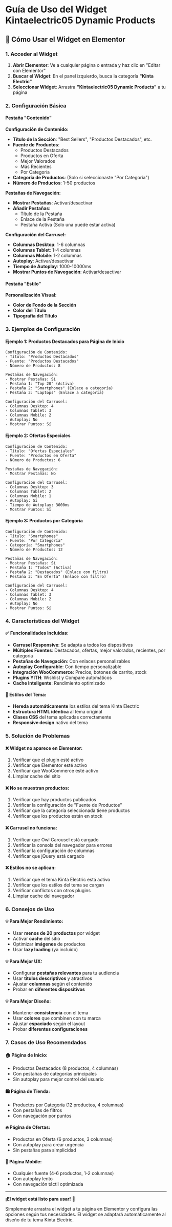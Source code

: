 # Guía de Uso del Widget Kintaelectric05 Dynamic Products

## 🎯 **Cómo Usar el Widget en Elementor**

### **1. Acceder al Widget**

1. **Abrir Elementor**: Ve a cualquier página o entrada y haz clic en "Editar con Elementor"
2. **Buscar el Widget**: En el panel izquierdo, busca la categoría **"Kinta Electric"**
3. **Seleccionar Widget**: Arrastra **"Kintaelectric05 Dynamic Products"** a tu página

### **2. Configuración Básica**

#### **Pestaña "Contenido"**

**Configuración de Contenido:**
- **Título de la Sección**: "Best Sellers", "Productos Destacados", etc.
- **Fuente de Productos**: 
  - Productos Destacados
  - Productos en Oferta
  - Mejor Valorados
  - Más Recientes
  - Por Categoría
- **Categoría de Productos**: (Solo si seleccionaste "Por Categoría")
- **Número de Productos**: 1-50 productos

**Pestañas de Navegación:**
- **Mostrar Pestañas**: Activar/desactivar
- **Añadir Pestañas**: 
  - Título de la Pestaña
  - Enlace de la Pestaña
  - Pestaña Activa (Solo una puede estar activa)

**Configuración del Carrusel:**
- **Columnas Desktop**: 1-6 columnas
- **Columnas Tablet**: 1-4 columnas
- **Columnas Mobile**: 1-2 columnas
- **Autoplay**: Activar/desactivar
- **Tiempo de Autoplay**: 1000-10000ms
- **Mostrar Puntos de Navegación**: Activar/desactivar

#### **Pestaña "Estilo"**

**Personalización Visual:**
- **Color de Fondo de la Sección**
- **Color del Título**
- **Tipografía del Título**

### **3. Ejemplos de Configuración**

#### **Ejemplo 1: Productos Destacados para Página de Inicio**

```
Configuración de Contenido:
- Título: "Productos Destacados"
- Fuente: "Productos Destacados"
- Número de Productos: 8

Pestañas de Navegación:
- Mostrar Pestañas: Sí
- Pestaña 1: "Top 20" (Activa)
- Pestaña 2: "Smartphones" (Enlace a categoría)
- Pestaña 3: "Laptops" (Enlace a categoría)

Configuración del Carrusel:
- Columnas Desktop: 4
- Columnas Tablet: 3
- Columnas Mobile: 2
- Autoplay: No
- Mostrar Puntos: Sí
```

#### **Ejemplo 2: Ofertas Especiales**

```
Configuración de Contenido:
- Título: "Ofertas Especiales"
- Fuente: "Productos en Oferta"
- Número de Productos: 6

Pestañas de Navegación:
- Mostrar Pestañas: No

Configuración del Carrusel:
- Columnas Desktop: 3
- Columnas Tablet: 2
- Columnas Mobile: 1
- Autoplay: Sí
- Tiempo de Autoplay: 3000ms
- Mostrar Puntos: Sí
```

#### **Ejemplo 3: Productos por Categoría**

```
Configuración de Contenido:
- Título: "Smartphones"
- Fuente: "Por Categoría"
- Categoría: "Smartphones"
- Número de Productos: 12

Pestañas de Navegación:
- Mostrar Pestañas: Sí
- Pestaña 1: "Todos" (Activa)
- Pestaña 2: "Destacados" (Enlace con filtro)
- Pestaña 3: "En Oferta" (Enlace con filtro)

Configuración del Carrusel:
- Columnas Desktop: 4
- Columnas Tablet: 3
- Columnas Mobile: 2
- Autoplay: No
- Mostrar Puntos: Sí
```

### **4. Características del Widget**

#### **✅ Funcionalidades Incluidas:**
- **Carrusel Responsive**: Se adapta a todos los dispositivos
- **Múltiples Fuentes**: Destacados, ofertas, mejor valorados, recientes, por categoría
- **Pestañas de Navegación**: Con enlaces personalizables
- **Autoplay Configurable**: Con tiempo personalizable
- **Integración WooCommerce**: Precios, botones de carrito, stock
- **Plugins YITH**: Wishlist y Compare automáticos
- **Cache Inteligente**: Rendimiento optimizado

#### **🎨 Estilos del Tema:**
- **Hereda automáticamente** los estilos del tema Kinta Electric
- **Estructura HTML idéntica** al tema original
- **Clases CSS** del tema aplicadas correctamente
- **Responsive design** nativo del tema

### **5. Solución de Problemas**

#### **❌ Widget no aparece en Elementor:**
1. Verificar que el plugin esté activo
2. Verificar que Elementor esté activo
3. Verificar que WooCommerce esté activo
4. Limpiar cache del sitio

#### **❌ No se muestran productos:**
1. Verificar que hay productos publicados
2. Verificar la configuración de "Fuente de Productos"
3. Verificar que la categoría seleccionada tiene productos
4. Verificar que los productos están en stock

#### **❌ Carrusel no funciona:**
1. Verificar que Owl Carousel está cargado
2. Verificar la consola del navegador para errores
3. Verificar la configuración de columnas
4. Verificar que jQuery está cargado

#### **❌ Estilos no se aplican:**
1. Verificar que el tema Kinta Electric está activo
2. Verificar que los estilos del tema se cargan
3. Verificar conflictos con otros plugins
4. Limpiar cache del navegador

### **6. Consejos de Uso**

#### **💡 Para Mejor Rendimiento:**
- Usar **menos de 20 productos** por widget
- Activar **cache** del sitio
- Optimizar **imágenes** de productos
- Usar **lazy loading** (ya incluido)

#### **💡 Para Mejor UX:**
- Configurar **pestañas relevantes** para tu audiencia
- Usar **títulos descriptivos** y atractivos
- Ajustar **columnas** según el contenido
- Probar en **diferentes dispositivos**

#### **💡 Para Mejor Diseño:**
- Mantener **consistencia** con el tema
- Usar **colores** que combinen con tu marca
- Ajustar **espaciado** según el layout
- Probar **diferentes configuraciones**

### **7. Casos de Uso Recomendados**

#### **🏠 Página de Inicio:**
- Productos Destacados (8 productos, 4 columnas)
- Con pestañas de categorías principales
- Sin autoplay para mejor control del usuario

#### **🛍️ Página de Tienda:**
- Productos por Categoría (12 productos, 4 columnas)
- Con pestañas de filtros
- Con navegación por puntos

#### **🔥 Página de Ofertas:**
- Productos en Oferta (6 productos, 3 columnas)
- Con autoplay para crear urgencia
- Sin pestañas para simplicidad

#### **📱 Página Mobile:**
- Cualquier fuente (4-6 productos, 1-2 columnas)
- Con autoplay lento
- Con navegación táctil optimizada

---

**¡El widget está listo para usar!** 🚀

Simplemente arrastra el widget a tu página en Elementor y configura las opciones según tus necesidades. El widget se adaptará automáticamente al diseño de tu tema Kinta Electric.
